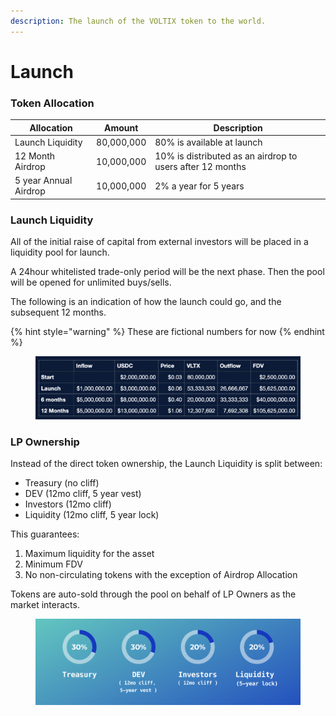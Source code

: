```yaml
---
description: The launch of the VOLTIX token to the world.
---
```


# Launch

### Token Allocation

| Allocation            | Amount     | Description                                               |
| --------------------- | ---------- | --------------------------------------------------------- |
| Launch Liquidity      | 80,000,000 | 80% is available at launch                                |
| 12 Month Airdrop      | 10,000,000 | 10% is distributed as an airdrop to users after 12 months |
| 5 year Annual Airdrop | 10,000,000 | 2% a year for 5 years                                     |

### Launch Liquidity

All of the initial raise of capital from external investors will be placed in a liquidity pool for launch.&#x20;

A 24hour whitelisted trade-only period will be the next phase. Then the pool will be opened for unlimited buys/sells.&#x20;

The following is an indication of how the launch could go, and the subsequent 12 months.

{% hint style="warning" %}
These are fictional numbers for now
{% endhint %}

<figure><img src="../.gitbook/assets/image (1) (1).png" alt=""><figcaption></figcaption></figure>

### LP Ownership

Instead of the direct token ownership, the Launch Liquidity is split between:

* Treasury (no cliff)
* DEV (12mo cliff, 5 year vest)
* Investors (12mo cliff)
* Liquidity (12mo cliff, 5 year lock)

This guarantees:

1. Maximum liquidity for the asset
2. Minimum FDV
3. No non-circulating tokens with the exception of Airdrop Allocation

Tokens are auto-sold through the pool on behalf of LP Owners as the market interacts.&#x20;

<figure><img src="../.gitbook/assets/image (2).png" alt=""><figcaption></figcaption></figure>
